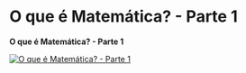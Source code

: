 # O que é Matemática? - Parte 1

**O que é Matemática? - Parte 1**

[![O que é Matemática? - Parte 1](https://img.youtube.com/vi/u7GTB-su_bU/0.jpg)](https://www.youtube.com/shorts/u7GTB-su_bU)
